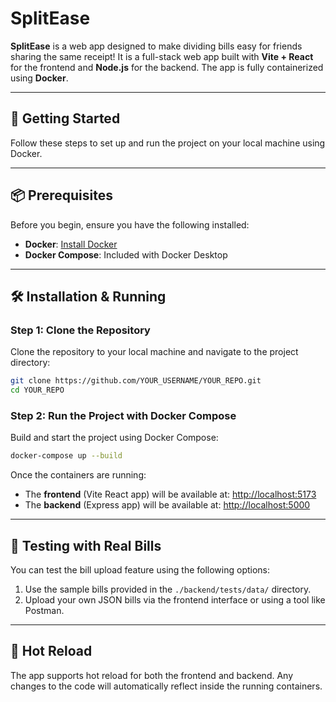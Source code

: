 # SplitEase

**SplitEase** is a web app designed to make dividing bills easy for friends sharing the same receipt! It is a full-stack web app built with **Vite + React** for the frontend and **Node.js** for the backend. The app is fully containerized using **Docker**.

---

## 🚀 Getting Started

Follow these steps to set up and run the project on your local machine using Docker.

---

## 📦 Prerequisites

Before you begin, ensure you have the following installed:

- **Docker**: [Install Docker](https://www.docker.com/get-started)
- **Docker Compose**: Included with Docker Desktop

---

## 🛠️ Installation & Running

### Step 1: Clone the Repository

Clone the repository to your local machine and navigate to the project directory:

```bash
git clone https://github.com/YOUR_USERNAME/YOUR_REPO.git
cd YOUR_REPO
```

### Step 2: Run the Project with Docker Compose

Build and start the project using Docker Compose:

```bash
docker-compose up --build
```

Once the containers are running:

- The **frontend** (Vite React app) will be available at: [http://localhost:5173](http://localhost:5173)
- The **backend** (Express app) will be available at: [http://localhost:5000](http://localhost:5000)

---

## 🧪 Testing with Real Bills

You can test the bill upload feature using the following options:

1. Use the sample bills provided in the `./backend/tests/data/` directory.
2. Upload your own JSON bills via the frontend interface or using a tool like Postman.

---

## 🔄 Hot Reload

The app supports hot reload for both the frontend and backend. Any changes to the code will automatically reflect inside the running containers.